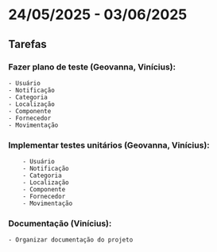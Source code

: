 # 24/05/2025 - 03/06/2025

## Tarefas

### Fazer plano de teste (Geovanna, Vinícius):
    - Usuário
    - Notificação
    - Categoria 
    - Localização
    - Componente 
    - Fornecedor
    - Movimentação

### Implementar testes unitários (Geovanna, Vinícius):
        - Usuário
        - Notificação
        - Categoria
        - Localização
        - Componente
        - Fornecedor
        - Movimentação 

### Documentação (Vinícius):
    - Organizar documentação do projeto
